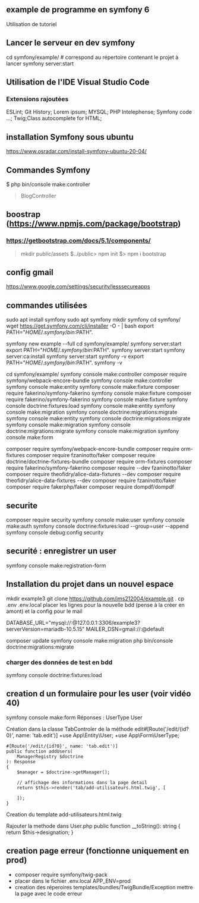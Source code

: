 ## example de programme en symfony 6
Utilisation de tutoriel

## Lancer le serveur en dev symfony
cd symfony/example/ # correspond au répertoire contenant le projet à lancer
symfony server:start

## Utilisation de l'IDE Visual Studio Code
### Extensions rajoutées
 ESLint; Git History; Lorem ipsum; MYSQL; PHP Intelephense; Symfony code ...; Twig;Class autocomplete for HTML;

## installation Symfony sous ubuntu
https://www.osradar.com/install-symfony-ubuntu-20-04/

 ## Commandes Symfony
 $ php bin/console make:controller
 > BlogController

## boostrap (https://www.npmjs.com/package/bootstrap)
### https://getbootstrap.com/docs/5.1/components/
> mkdir public/assets
$../public> npm init
$> npm i bootstrap

## config gmail
https://www.google.com/settings/security/lesssecureapps


## commandes utilisées
sudo apt install symfony
sudo apt symfony
mkdir symfony
cd symfony/
wget https://get.symfony.com/cli/installer -O - | bash
export PATH="$HOME/.symfony/bin:$PATH".

symfony new example --full
cd symfony/example/
symfony server:start
export PATH="$HOME/.symfony/bin:$PATH".
symfony server:start
symfony server:ca:install
symfony server:start
symfony -v
export PATH="$HOME/.symfony/bin:$PATH".
symfony -v

cd symfony/example/
symfony console make:controller
composer require symfony/webpack-encore-bundle
symfony console make:controller
symfony console make:entity
symfony console make:fixture
composer require fakerino/symfony-fakerino
symfony console make:fixture
composer require fakerino/symfony-fakerino
symfony console make:fixture
symfony console doctrine:fixtures:load
symfony console make:entity
symfony console make:migration
symfony console doctrine:migrations:migrate
symfony console make:entity
symfony console doctrine:migrations:migrate
symfony console make:migration
symfony console doctrine:migrations:migrate
symfony console make:migration
symfony console make:form

composer require symfony/webpack-encore-bundle
composer require orm-fixtures
composer require fzaninotto/faker
composer require doctrine/doctrine-fixtures-bundle
composer require orm-fixtures
composer require fakerino/symfony-fakerino
composer require --dev fzaninotto/faker
composer require theofidry/alice-data-fixtures --dev
composer require theofidry/alice-data-fixtures --dev
composer require fzaninotto/faker
composer require fakerphp/faker
composer require dompdf/dompdf


## securite
composer require security
symfony console make:user
symfony console make:auth
symfony console doctrine:fixtures:load --group=user --append
symfony console debug:config security

## securité : enregistrer un user
symfony console make:registration-form



## Installation du projet dans un nouvel espace
mkdir example3
git clone https://github.com/jms212004/example.git .
cp .env .env.local
   placer les lignes pour la nouvelle bdd (pense à la créer en amont) 
   et la config pour le mail
   
   DATABASE_URL="mysql://<login>:<pwd>@127.0.0.1:3306/example3?serverVersion=mariadb-10.5.15"
   MAILER_DSN=gmail://<adressemail>:<pwd>@default

composer update
symfony console make:migration
php bin/console doctrine:migrations:migrate

### charger des données de test en bdd
symfony console doctrine:fixtures:load

## creation d un formulaire pour les user (voir vidéo 40)
symfony console make:form
Réponses :
   UserType
   User

Création dans la classe TabControler de la méthode edit#[Route('/edit/{id?0}', name: 'tab.edit')]
    +use App\Entity\User;
    +use App\Form\UserType;

    #[Route('/edit/{id?0}', name: 'tab.edit')]
    public function addUsers(
        ManagerRegistry $doctrine
    ): Response
    {
        $manager = $doctrine->getManager();

        // affichage des informations dans la page detail
        return $this->render('tab/add-utilisateurs.html.twig', [
            
        ]);
    }
Creation du template add-utilisateurs.html.twig


Rajouter la methode dans User.php 
   public function __toString(): string
    {
        return $this->designation;
    }

## creation page erreur (fonctionne uniquement en prod)
- composer require symfony/twig-pack
- placer dans le fichier .env.local APP_ENV=prod
- creation des réperoires templates/bundles/TwigBundle/Exception
mettre la page avec le  code erreur
